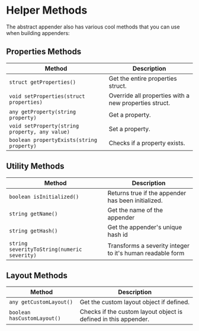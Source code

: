 # Helper Methods

The abstract appender also has various cool methods that you can use when building appenders:

## Properties Methods

| Method                                         | Description                                           |
| ---------------------------------------------- | ----------------------------------------------------- |
| `struct getProperties()`                       | Get the entire properties struct.                     |
| `void setProperties(struct properties)`        | Override all properties with a new properties struct. |
| `any getProperty(string property)`             | Get a property.                                       |
| `void setProperty(string property, any value)` | Set a property.                                       |
| `boolean propertyExists(string property)`      | Checks if a property exists.                          |

## Utility Methods

| Method                                      | Description                                               |
| ------------------------------------------- | --------------------------------------------------------- |
| `boolean isInitialized()`                   | Returns true if the appender has been initialized.        |
| `string getName()`                          | Get the name of the appender                              |
| `string getHash()`                          | Get the appender's unique hash id                         |
| `string severityToString(numeric severity)` | Transforms a severity integer to it's human readable form |

## Layout Methods

| Method                      | Description                                                     |
| --------------------------- | --------------------------------------------------------------- |
| `any getCustomLayout()`     | Get the custom layout object if defined.                        |
| `boolean hasCustomLayout()` | Checks if the custom layout object is defined in this appender. |
